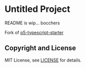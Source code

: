 
# Untitled Project

README is wip...
bocchers

Fork of [p5-typescript-starter](https://github.com/Gaweph/p5-typescript-starter)

## Copyright and License

MIT License, see [LICENSE](https://github.com/Gaweph/p5-typescript-starter/blob/master/LICENSE) for details.
